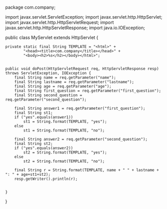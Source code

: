 package com.company;

import javax.servlet.ServletException;
import javax.servlet.http.HttpServlet;
import javax.servlet.http.HttpServletRequest;
import javax.servlet.http.HttpServletResponse;
import java.io.IOException;

public class MyServlet extends HttpServlet {

    private static final String TEMPLATE = "<html>" +
            "<head><title>com.company</title></head>" +
            "<body><h2>%s</h2></body></html>";


    public void doPost(HttpServletRequest req, HttpServletResponse resp) throws ServletException, IOException {
        final String name = req.getParameter("name");
        final String lastname = req.getParameter("lastname");
        final String age = req.getParameter("age");
        final String first_question = req.getParameter("first_question");
        final String second_question = req.getParameter("second_question");

        final String answer1 = req.getParameter("first_question");
        final String st1;
        if ("yes".equals(answer1))
            st1 = String.format(TEMPLATE, "yes");
        else
            st1 = String.format(TEMPLATE, "no");

        final String answer2 = req.getParameter("second_question");
        final String st2;
        if ("yes".equals(answer2))
            st2 = String.format(TEMPLATE, "yes");
        else
            st2 = String.format(TEMPLATE, "no");

        final String r = String.format(TEMPLATE, name + " " + lastname + ": " + age+st1+st2);
        resp.getWriter().println(r);


    }
}
